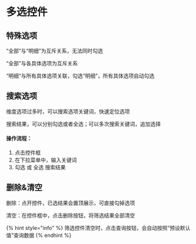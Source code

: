 # 多选控件

## 特殊选项

“全部”与“明细”为互斥关系，无法同时勾选

“全部”与各具体选项为互斥关系

“明细“与所有具体选项关联，勾选“明细”，所有具体选项自动勾选

## 搜索选项

维度选项过多时，可以搜索选项关键词，快速定位选项

搜索结果，可以分别勾选或者全选；可以多次搜索关键词，追加选择

#### **操作流程：** <a id="cao-zuo-liu-cheng"></a>

1. 点击控件框
2. 在下拉菜单中，输入关键词
3. 勾选 或 全选 搜索结果

## **删除&清空**

删除：点开控件，已选结果会置顶展示，可直接勾掉选项

清空：在控件框中，点击删除按钮，将筛选结果全部清空

{% hint style="info" %}
筛选控件清空时，点击查询按钮，会自动按照“预设默认值”查询数据
{% endhint %}

